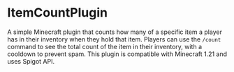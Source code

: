 # ItemCountPlugin
A simple Minecraft plugin that counts how many of a specific item a player has in their inventory when they hold that item. Players can use the `/count` command to see the total count of the item in their inventory, with a cooldown to prevent spam. This plugin is compatible with Minecraft 1.21 and uses Spigot API.
